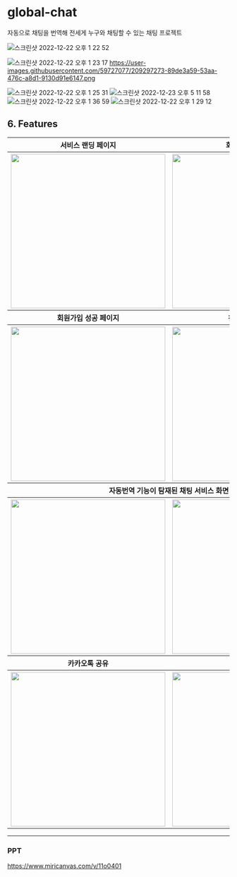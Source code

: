 # global-chat

자동으로 채팅을 번역해 전세게 누구와 채팅할 수 있는 채팅 프로젝트


![스크린샷 2022-12-22 오후 1 22 52](https://user-images.githubusercontent.com/59727077/209297223-046b14d0-b939-4646-947e-891b11237fab.png)

![스크린샷 2022-12-22 오후 1 23 17](https://user-images.githubusercontent.com/59727077/209297273-89de3a59-53aa-476c-a8d1-9130d91e6147.png)
https://user-images.githubusercontent.com/59727077/209297273-89de3a59-53aa-476c-a8d1-9130d91e6147.png

![스크린샷 2022-12-22 오후 1 25 31](https://user-images.githubusercontent.com/59727077/209298157-705e6561-fc6f-46dc-b662-8736378f2b81.png)
![스크린샷 2022-12-23 오후 5 11 58](https://user-images.githubusercontent.com/59727077/209298469-a51e2966-0955-4f6c-95a4-fc9fc0b0e41b.png)
![스크린샷 2022-12-22 오후 1 36 59](https://user-images.githubusercontent.com/59727077/209298783-fb7cd6df-7336-42a1-8d0d-0857734a315b.png)
![스크린샷 2022-12-22 오후 1 29 12](https://user-images.githubusercontent.com/59727077/209298804-f7e329ae-adff-4849-8429-25e674e9f5c5.png)


## 6. Features
<table  style="text-align: center; width=950px">
    <tbody>
        <tr>
          <th style="text-align: center;">서비스 랜딩 페이지</th>
          <th style="text-align: center;">회원가입 페이지</th>
        </tr>
      </tbody>
      <tbody>
        <tr>
          <th><img src="https://user-images.githubusercontent.com/59727077/209297223-046b14d0-b939-4646-947e-891b11237fab.png" height="350px"/></th>
          <th><img src="https://user-images.githubusercontent.com/59727077/209297273-89de3a59-53aa-476c-a8d1-9130d91e6147.png" height="350px"/></th>
        </tr>
      </tbody>
      <tbody>
      <tr>
          <th style="text-align: center;">회원가입 성공 페이지</th>
          <th style="text-align: center;">친구 추가 기능</th>
        </tr>
      </tbody>
      <tbody>
        <tr>
          <th><img src="https://user-images.githubusercontent.com/59727077/209298157-705e6561-fc6f-46dc-b662-8736378f2b81.png" height="350px"/></th>
          <th><img src="https://user-images.githubusercontent.com/59727077/209298804-f7e329ae-adff-4849-8429-25e674e9f5c5.png" height="350px"/></th>
        </tr>
      </tbody>
      <tbody>
      <tr>
          <th colspan="2" style="text-align: center;">자동번역 기능이 탐재된 채팅 서비스 화면</th>
        </tr>
      </tbody>
      <tbody>
        <tr>
          <th><img src="https://user-images.githubusercontent.com/59727077/209298783-fb7cd6df-7336-42a1-8d0d-0857734a315b.png"  width="350px" height="350px"/></th>
          <th><img src="https://user-images.githubusercontent.com/70627982/193304484-e86654b5-338e-449f-802e-0a4348a6618f.png"  width="350px" height="350px"/></th>
        </tr>
      </tbody>
      <tbody>
      <tr>
          <th style="text-align: center;">카카오톡 공유</th>
          <th style="text-align: center;">마이페이지</th>
        </tr>
      </tbody>
      <tbody>
        <tr>
          <th><img src="https://user-images.githubusercontent.com/70627982/193330399-07354aef-dd3d-4925-af92-429409f7ba82.png"  width="350px" height="350px"/></th>
          <th><img src="https://user-images.githubusercontent.com/70627982/193330071-a4bd95e2-b7ca-40d8-8ee3-9afb513559f3.png"  width="350px" height="350px"/></th>
        </tr>
      </tbody>
    </table>

<hr>

### PPT
https://www.miricanvas.com/v/11o0401
